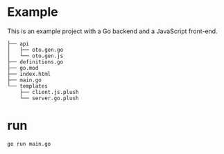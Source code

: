 # Example

This is an example project with a Go backend and a JavaScript front-end.

```
├── api
│   ├── oto.gen.go
│   └── oto.gen.js
├── definitions.go
├── go.mod
├── index.html
├── main.go
└── templates
    ├── client.js.plush
    └── server.go.plush
```

# run

`go run main.go`
